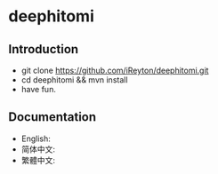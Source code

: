 # deephitomi

Introduction
---

- git clone https://github.com/iReyton/deephitomi.git
- cd deephitomi && mvn install
- have fun.

Documentation
---

- English:
- 简体中文:
- 繁體中文:

